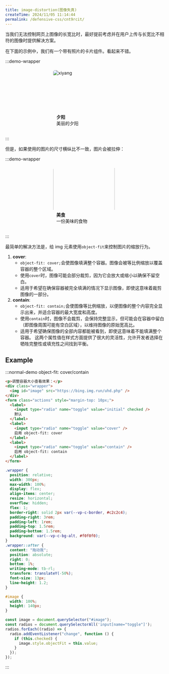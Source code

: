 ```yaml
---
title: image-distortion(图像失真)
createTime: 2024/11/05 11:14:44
permalink: /defensive-css/cnt9rcit/
---
```


当我们无法控制网页上图像的长宽比时，最好提前考虑并在用户上传与长宽比不相符的图像时提供解决方案。

在下面的示例中，我们有一个带有照片的卡片组件。看起来不错。

:::demo-wrapper

<style>
  .img-container {
    width: 200px;
    margin: 20px auto;
    padding-bottom: 10px;
    border-radius: 5px;
    overflow: hidden;
    box-shadow: var(--vp-shadow-2);
  }
  .img-box {
    width: 200px;
    height: 133px;
    overflow: hidden;
  }
</style>
<div class="img-container">
  <div class="img-box">
    <img src="https://bing.img.run/uhd.php" alt="xiyang">
  </div>
  <h4 style="margin:5px 10px 0;">夕阳</h4>
  <p style="margin:0 10px;font-size:14px;">美丽的夕阳</p>
</div>
:::

但是，如果使用的图片的尺寸横纵比不一致，图片会被拉伸：

:::demo-wrapper

<div class="img-container">
  <div class="img-box">
    <img style="height:195px;position:relative;top:-33px;" src="https://bing.img.run/uhd.php" alt="">
  </div>
  <h4 style="margin:5px 10px 0;">美食</h4>
  <p style="margin:0 10px;font-size:14px;">一份美味的食物</p>
</div>
:::

最简单的解决方法是，给 img 元素使用`object-fit`来控制图片的缩放行为。

1. **cover**:
   - `object-fit: cover;`会使图像填满整个容器。图像会被等比例缩放以覆盖容器的整个区域。
   - 使用`cover`时，图像可能会部分裁剪，因为它会放大或缩小以确保不留空白。
   - 适用于希望在确保容器被完全填满的情况下显示图像，即使这意味着裁剪图像的一部分。
2. **contain**:
   - `object-fit: contain;`会使图像等比例缩放，以便图像的整个内容完全显示出来，并适合容器的最大宽度和高度。
   - 使用`contain`时，图像不会裁剪，会保持完整显示，但可能会在容器中留白（即图像周围可能有空白区域），以维持图像的原始宽高比。
   - 适用于希望确保图像的全部内容都能被看到，即使这意味着不能填满整个容器。
     这两个属性值在样式方面提供了很大的灵活性，允许开发者选择在牺牲完整性或填充性之间找到平衡。

## Example

:::normal-demo object-fit: cover/contain

```html
<p>调整容器大小查看效果：</p>
<div class="wrapper">
  <img id="image" src="https://bing.img.run/uhd.php" />
</div>
<form class="actions" style="margin-top: 10px;">
  <label>
    <input type="radio" name="toggle" value="initial" checked />
    默认
  </label>
  <label>
    <input type="radio" name="toggle" value="cover" />
    启用 object-fit: cover
  </label>
  <label>
    <input type="radio" name="toggle" value="contain" />
    启用 object-fit: contain
  </label>
</form>
```

```css
.wrapper {
  position: relative;
  width: 300px;
  max-width: 100%;
  display: flex;
  align-items: center;
  resize: horizontal;
  overflow: hidden;
  flex: 1;
  border-right: solid 2px var(--vp-c-border, #c2c2c4);
  padding-right: 3rem;
  padding-left: 1rem;
  padding-top: 1.5rem;
  padding-bottom: 1.5rem;
  background: var(--vp-c-bg-alt, #f0f0f0);
}
.wrapper::after {
  content: "拖动我";
  position: absolute;
  right: 0;
  bottom: 1%;
  writing-mode: tb-rl;
  transform: translateY(-50%);
  font-size: 13px;
  line-height: 1.2;
}

#image {
  width: 100%;
  height: 140px;
}
```

```js
const image = document.querySelector("#image");
const radios = document.querySelectorAll('input[name="toggle"]');
radios.forEach((radio) => {
  radio.addEventListener("change", function () {
    if (this.checked) {
      image.style.objectFit = this.value;
    }
  });
});
```

:::
